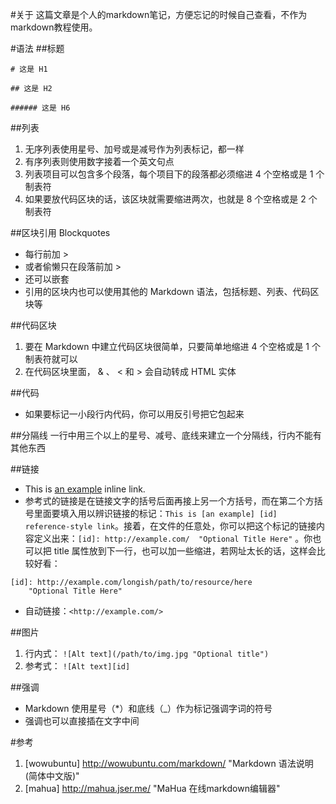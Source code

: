 #关于
这篇文章是个人的markdown笔记，方便忘记的时候自己查看，不作为markdown教程使用。

#语法
##标题
```
# 这是 H1

## 这是 H2

###### 这是 H6
```

##列表
1. 无序列表使用星号、加号或是减号作为列表标记，都一样
2. 有序列表则使用数字接着一个英文句点
3. 列表项目可以包含多个段落，每个项目下的段落都必须缩进 4 个空格或是 1 个制表符
4. 如果要放代码区块的话，该区块就需要缩进两次，也就是 8 个空格或是 2 个制表符

##区块引用 Blockquotes
* 每行前加 > 
* 或者偷懒只在段落前加 >
* 还可以嵌套
* 引用的区块内也可以使用其他的 Markdown 语法，包括标题、列表、代码区块等

##代码区块
1. 要在 Markdown 中建立代码区块很简单，只要简单地缩进 4 个空格或是 1 个制表符就可以
2. 在代码区块里面， & 、 < 和 > 会自动转成 HTML 实体

##代码
* 如果要标记一小段行内代码，你可以用反引号把它包起来

##分隔线
一行中用三个以上的星号、减号、底线来建立一个分隔线，行内不能有其他东西

##链接
* This is [an example](http://example.com/ "Title") inline link.
* 参考式的链接是在链接文字的括号后面再接上另一个方括号，而在第二个方括号里面要填入用以辨识链接的标记：`This is [an example] [id] reference-style link`。接着，在文件的任意处，你可以把这个标记的链接内容定义出来：`[id]: http://example.com/  "Optional Title Here"` 。你也可以把 title 属性放到下一行，也可以加一些缩进，若网址太长的话，这样会比较好看：
```
[id]: http://example.com/longish/path/to/resource/here
    "Optional Title Here"
```
* 自动链接：`<http://example.com/>`

##图片
1. 行内式： `![Alt text](/path/to/img.jpg "Optional title")`
2. 参考式： `![Alt text][id]`

##强调
* Markdown 使用星号（*）和底线（_）作为标记强调字词的符号
* 强调也可以直接插在文字中间

#参考
1. [wowubuntu] http://wowubuntu.com/markdown/
    "Markdown 语法说明 (简体中文版)"
2. [mahua] http://mahua.jser.me/
    "MaHua 在线markdown编辑器"
